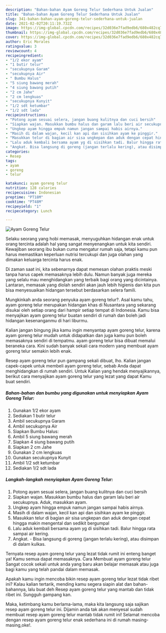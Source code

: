 ```yaml
---
description: "Bahan-bahan Ayam Goreng Telur Sederhana Untuk Jualan"
title: "Bahan-bahan Ayam Goreng Telur Sederhana Untuk Jualan"
slug: 341-bahan-bahan-ayam-goreng-telur-sederhana-untuk-jualan
date: 2021-02-02T20:11:19.732Z
image: https://img-global.cpcdn.com/recipes/32d036e7fad9edb6/680x482cq70/ayam-goreng-telur-foto-resep-utama.jpg
thumbnail: https://img-global.cpcdn.com/recipes/32d036e7fad9edb6/680x482cq70/ayam-goreng-telur-foto-resep-utama.jpg
cover: https://img-global.cpcdn.com/recipes/32d036e7fad9edb6/680x482cq70/ayam-goreng-telur-foto-resep-utama.jpg
author: Eric Morales
ratingvalue: 3
reviewcount: 4
recipeingredient:
- "1/2 ekor ayam"
- "1 butir telur"
- "secukupnya Garam"
- "secukupnya Air"
- " Bumbu Halus"
- "5 siung bawang merah"
- "4 siung bawang putih"
- "2 cm Jahe"
- "2 cm lengkuas"
- "secukupnya Kunyit"
- "1/2 sdt ketumbar"
- "1/2 sdt lada"
recipeinstructions:
- "Potong ayam sesuai selera, jangan buang kulitnya dan cuci bersih"
- "Siapkan wajan. Masukkan bumbu halus dan garam lalu beri air secukupnya. Aduk, masukkan ayam."
- "Ungkep ayam hingga empuk namun jangan sampai habis airnya."
- "Masih di dalam wajan, kecil kan api dan sisihkan ayam ke pinggir."
- "Masukkan telur di bagian air sisa ungkepan dan aduk dengan cepat hingga makin mengental dan sedikit bergumpal"
- "Lalu aduk kembali bersama ayam yg di sisihkan tadi. Balur hingga rata sampai air kering."
- "Angkat. Bisa langsung di goreng (jangan terlalu kering), atau disimpan di dalam kulkas."
categories:
- Resep
tags:
- ayam
- goreng
- telur

katakunci: ayam goreng telur 
nutrition: 128 calories
recipecuisine: Indonesian
preptime: "PT18M"
cooktime: "PT48M"
recipeyield: "1"
recipecategory: Lunch

---
```



![Ayam Goreng Telur](https://img-global.cpcdn.com/recipes/32d036e7fad9edb6/680x482cq70/ayam-goreng-telur-foto-resep-utama.jpg)

Selaku seorang yang hobi memasak, menyuguhkan hidangan enak untuk orang tercinta adalah hal yang sangat menyenangkan untuk kita sendiri. Kewajiban seorang ibu bukan cuma mengatur rumah saja, tetapi kamu pun harus memastikan keperluan nutrisi tercukupi dan juga olahan yang dimakan keluarga tercinta harus enak.

Di zaman  saat ini, kita sebenarnya dapat memesan olahan praktis meski tanpa harus capek memasaknya lebih dulu. Namun banyak juga mereka yang selalu mau menghidangkan yang terbaik bagi orang yang dicintainya. Lantaran, memasak yang diolah sendiri akan jauh lebih higienis dan kita pun bisa menyesuaikan hidangan tersebut berdasarkan selera famili. 



Mungkinkah anda seorang penyuka ayam goreng telur?. Asal kamu tahu, ayam goreng telur merupakan hidangan khas di Nusantara yang sekarang disukai oleh setiap orang dari hampir setiap tempat di Indonesia. Kamu bisa menyajikan ayam goreng telur buatan sendiri di rumah dan boleh jadi hidangan kesenanganmu di hari liburmu.

Kalian jangan bingung jika kamu ingin menyantap ayam goreng telur, karena ayam goreng telur mudah untuk didapatkan dan juga kamu pun boleh memasaknya sendiri di tempatmu. ayam goreng telur bisa dibuat memalui beraneka cara. Kini sudah banyak sekali cara modern yang membuat ayam goreng telur semakin lebih enak.

Resep ayam goreng telur pun gampang sekali dibuat, lho. Kalian jangan capek-capek untuk membeli ayam goreng telur, sebab Anda dapat menghidangkan di rumah sendiri. Untuk Kalian yang hendak menyajikannya, berikut cara menyajikan ayam goreng telur yang lezat yang dapat Kamu buat sendiri.

<!--inarticleads1-->

##### Bahan-bahan dan bumbu yang digunakan untuk menyiapkan Ayam Goreng Telur:

1. Gunakan 1/2 ekor ayam
1. Sediakan 1 butir telur
1. Ambil secukupnya Garam
1. Ambil secukupnya Air
1. Siapkan  Bumbu Halus:
1. Ambil 5 siung bawang merah
1. Siapkan 4 siung bawang putih
1. Siapkan 2 cm Jahe
1. Gunakan 2 cm lengkuas
1. Gunakan secukupnya Kunyit
1. Ambil 1/2 sdt ketumbar
1. Sediakan 1/2 sdt lada




<!--inarticleads2-->

##### Langkah-langkah menyiapkan Ayam Goreng Telur:

1. Potong ayam sesuai selera, jangan buang kulitnya dan cuci bersih
1. Siapkan wajan. Masukkan bumbu halus dan garam lalu beri air secukupnya. Aduk, masukkan ayam.
1. Ungkep ayam hingga empuk namun jangan sampai habis airnya.
1. Masih di dalam wajan, kecil kan api dan sisihkan ayam ke pinggir.
1. Masukkan telur di bagian air sisa ungkepan dan aduk dengan cepat hingga makin mengental dan sedikit bergumpal
1. Lalu aduk kembali bersama ayam yg di sisihkan tadi. Balur hingga rata sampai air kering.
1. Angkat. - Bisa langsung di goreng (jangan terlalu kering), atau disimpan di dalam kulkas.




Ternyata resep ayam goreng telur yang lezat tidak rumit ini enteng banget ya! Kamu semua dapat memasaknya. Cara Membuat ayam goreng telur Sangat cocok sekali untuk anda yang baru akan belajar memasak atau juga bagi kamu yang telah pandai dalam memasak.

Apakah kamu ingin mencoba bikin resep ayam goreng telur lezat tidak ribet ini? Kalau kalian tertarik, mending kamu segera siapin alat dan bahan-bahannya, lalu buat deh Resep ayam goreng telur yang mantab dan tidak ribet ini. Sungguh gampang kan. 

Maka, ketimbang kamu berlama-lama, maka kita langsung saja sajikan resep ayam goreng telur ini. Dijamin anda tak akan menyesal sudah membuat resep ayam goreng telur mantab tidak rumit ini! Selamat mencoba dengan resep ayam goreng telur enak sederhana ini di rumah masing-masing,oke!.

